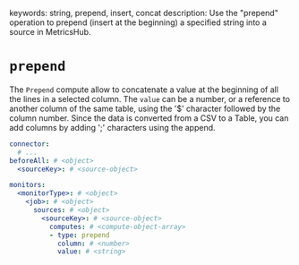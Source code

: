 keywords: string, prepend, insert, concat
description: Use the "prepend" operation to prepend (insert at the beginning) a specified string into a source in MetricsHub.

# `prepend`

The `Prepend` compute allow to concatenate a value at the beginning of all the lines in a selected column.
The `value` can be a number, or a reference to another column of the same table, using the '$' character followed by the column number.
Since the data is converted from a CSV to a Table, you can add columns by adding ';' characters using the append.

```yaml
connector:
  # ...
beforeAll: # <object>
  <sourceKey>: # <source-object>

monitors:
  <monitorType>: # <object>
    <job>: # <object>
      sources: # <object>
        <sourceKey>: # <source-object>
          computes: # <compute-object-array>
          - type: prepend
            column: # <number>
            value: # <string>
```
